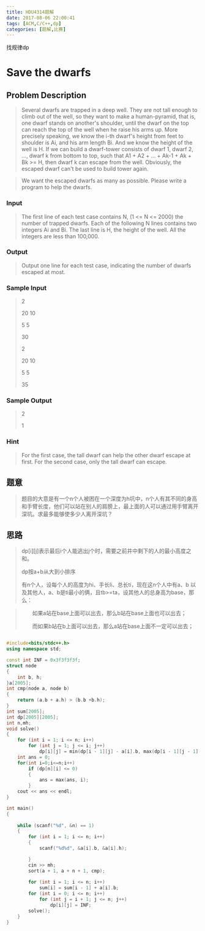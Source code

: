 ```yaml
---
title: HDU4314题解
date: 2017-08-06 22:00:41
tags: [ACM,C/C++,dp]
categories: [题解,比赛]
---
```

找规律dp

<!-- more -->

# Save the dwarfs 

## Problem Description

>Several dwarfs are trapped in a deep well. They are not tall enough to climb out of the well, so they want to make a human-pyramid, that is, one dwarf stands on another's shoulder, until the dwarf on the top can reach the top of the well when he raise his arms up. More precisely speaking, we know the i-th dwarf's height from feet to shoulder is Ai, and his arm length Bi. And we know the height of the well is H. If we can build a dwarf-tower consists of dwarf 1, dwarf 2, ..., dwarf k from bottom to top, such that A1 + A2 + ... + Ak-1 + Ak + Bk >= H, then dwarf k can escape from the well. Obviously, the escaped dwarf can't be used to build tower again. 

>We want the escaped dwarfs as many as possible. Please write a program to help the dwarfs.

### Input

>The first line of each test case contains N, (1 <= N <= 2000) the number of trapped dwarfs. Each of the following N lines contains two integers Ai and Bi. The last line is H, the height of the well. All the integers are less than 100,000.

### Output

>Output one line for each test case, indicating the number of dwarfs escaped at most.

### Sample Input

> 2
> 
> 20 10
> 
> 5 5
> 
> 30
> 
> 2
> 
> 20 10
> 
> 5 5
> 
> 35

### Sample Output

> 2
> 
> 1

### Hint

>For the first case, the tall dwarf can help the other dwarf escape at first. For the second case, only the tall dwarf can escape.

## 题意

>题目的大意是有一个n个人被困在一个深度为h坑中，n个人有其不同的身高和手臂长度，他们可以站在别人的肩膀上，最上面的人可以通过用手臂离开深坑。求最多能够使多少人离开深坑？ 

## 思路

> dp[i][j]表示最后i个人能逃出j个时，需要之前井中剩下的人的最小高度之和。
> 
> dp按a+b从大到小排序
> 
> 有n个人，设每个人的高度为hi、手长li、总长ti，现在这n个人中有a、b
以及其他人，a、b是ti最小的俩，且tb>=ta，设其他人的总身高为base，那么：

>&emsp;&emsp;如果a站在base上面可以出去，那么b站在base上面也可以出去；
>
>&emsp;&emsp;而如果b站在b上面可以出去，那么a站在base上面不一定可以出去；


```cpp

#include<bits/stdc++.h>
using namespace std;

const int INF = 0x3f3f3f3f;
struct node
{
	int b, h;
}a[2005];
int cmp(node a, node b)
{
	return (a.b + a.h) > (b.b +b.h);
}
int sum[2005];
int dp[2005][2005];
int n,mh;
void solve()
{
	for (int i = 1; i <= n; i++)
		for (int j = 1; j <= i; j++)
			dp[i][j] = min(dp[i - 1][j] - a[i].b, max(dp[i - 1][j - 1], mh - sum[i] - a[i].h));
	int ans = 0;
	for(int i=0;i<=n;i++)
		if (dp[n][i] <= 0)
		{
			ans = max(ans, i);
		}
	cout << ans << endl;
}

int main()
{
	
	while (scanf("%d", &n) == 1)
	{
		for (int i = 1; i <= n; i++)
		{
			scanf("%d%d", &a[i].b, &a[i].h);

		}
		cin >> mh;
		sort(a + 1, a + n + 1, cmp);
	
		for (int i = 1; i <= n; i++)
			sum[i] = sum[i - 1] + a[i].b;
		for (int i = 0; i <= n; i++)
			for (int j = i + 1; j <= n; j++)
				dp[i][j] = INF;
		solve();
	}
}

```